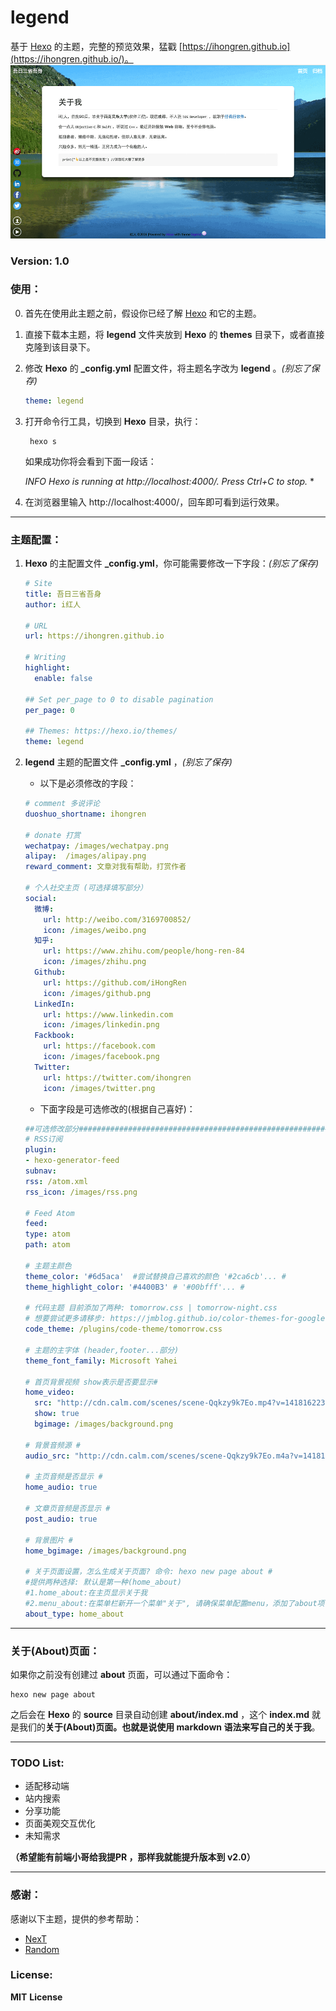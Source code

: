 # legend  
基于 [Hexo](https://hexo.io/) 的主题，完整的预览效果，猛戳 [https://ihongren.github.io](https://ihongren.github.io/)。
![](/screenshots/bg.png)
### Version: 1.0

### 使用：

0. 首先在使用此主题之前，假设你已经了解 [Hexo](https://hexo.io/) 和它的主题。

1. 直接下载本主题，将 **legend** 文件夹放到 **Hexo** 的 **themes** 目录下，或者直接克隆到该目录下。

2. 修改 **Hexo** 的 **_config.yml** 配置文件，将主题名字改为 **legend** 。*(别忘了保存)*

   ```yaml
   theme: legend
   ```

3. 打开命令行工具，切换到 **Hexo** 目录，执行：

   ```shell
    hexo s
   ```

   如果成功你将会看到下面一段话：

   *INFO  Hexo is running at http://localhost:4000/. Press Ctrl+C to stop.* *       

4. 在浏览器里输入 http://localhost:4000/，回车即可看到运行效果。

---

### 主题配置：

1. **Hexo** 的主配置文件 **_config.yml**，你可能需要修改一下字段：*(别忘了保存)*

   ```yaml
   # Site
   title: 吾日三省吾身
   author: i红人

   # URL
   url: https://ihongren.github.io

   # Writing
   highlight:
     enable: false
     
   ## Set per_page to 0 to disable pagination
   per_page: 0

   ## Themes: https://hexo.io/themes/
   theme: legend
   ```

2. **legend** 主题的配置文件 **_config.yml** ，*(别忘了保存)*

   - 以下是必须修改的字段：

   ```yaml
   # comment 多说评论
   duoshuo_shortname: ihongren

   # donate 打赏
   wechatpay: /images/wechatpay.png
   alipay:  /images/alipay.png
   reward_comment: 文章对我有帮助，打赏作者

   # 个人社交主页 (可选择填写部分）
   social:
     微博:
       url: http://weibo.com/3169700852/
       icon: /images/weibo.png
     知乎: 
       url: https://www.zhihu.com/people/hong-ren-84
       icon: /images/zhihu.png
     Github: 
       url: https://github.com/iHongRen
       icon: /images/github.png
     LinkedIn:
       url: https://www.linkedin.com
       icon: /images/linkedin.png
     Fackbook: 
       url: https://facebook.com
       icon: /images/facebook.png
     Twitter:
       url: https://twitter.com/ihongren
       icon: /images/twitter.png
   ```

   - 下面字段是可选修改的(根据自己喜好)：

   ```yaml
   ##可选修改部分############################################################
   # RSS订阅
   plugin:
   - hexo-generator-feed
   subnav:
   rss: /atom.xml
   rss_icon: /images/rss.png

   # Feed Atom
   feed:
   type: atom
   path: atom

   # 主题主颜色
   theme_color: '#6d5aca'  #尝试替换自己喜欢的颜色 '#2ca6cb'... #
   theme_highlight_color: '#4400B3' # '#00bfff'... #

   # 代码主题 目前添加了两种: tomorrow.css | tomorrow-night.css  
   # 想要尝试更多请移步: https://jmblog.github.io/color-themes-for-google-code-prettify/ #
   code_theme: /plugins/code-theme/tomorrow.css

   # 主题的主字体 (header,footer...部分)
   theme_font_family: Microsoft Yahei

   # 首页背景视频 show表示是否要显示#
   home_video: 
     src: "http://cdn.calm.com/scenes/scene-Qqkzy9k7Eo.mp4?v=1418162238190"
     show: true
     bgimage: /images/background.png

   # 背景音频源 #
   audio_src: "http://cdn.calm.com/scenes/scene-Qqkzy9k7Eo.m4a?v=1418162240715"

   # 主页音频是否显示 #
   home_audio: true

   # 文章页音频是否显示 #
   post_audio: true

   # 背景图片 #
   home_bgimage: /images/background.png

   # 关于页面设置，怎么生成关于页面? 命令: hexo new page about #
   #提供两种选择: 默认是第一种(home_about)
   #1.home_about:在主页显示关于我
   #2.menu_about:在菜单栏新开一个菜单"关于", 请确保菜单配置menu，添加了about项(打开上面menu,about的注释)
   about_type: home_about
   ```

---

### 关于(About)页面：

如果你之前没有创建过 **about** 页面，可以通过下面命令：

```shell
hexo new page about
```

之后会在 **Hexo** 的 **source** 目录自动创建 **about/index.md** ，这个 **index.md** 就是我们的**关于(About)**页面。也就是说使用 **markdown** 语法来写自己的**关于我**。

---

### TODO List: 

- 适配移动端
- 站内搜索
- 分享功能
- 页面美观交互优化
- 未知需求

**（希望能有前端小哥给我提PR ，那样我就能提升版本到 v2.0）**

---

### 感谢：

感谢以下主题，提供的参考帮助：

- [NexT](https://github.com/iissnan/hexo-theme-next)	
- [Random](https://github.com/stiekel/hexo-theme-random)


### License:

**MIT** **License**

